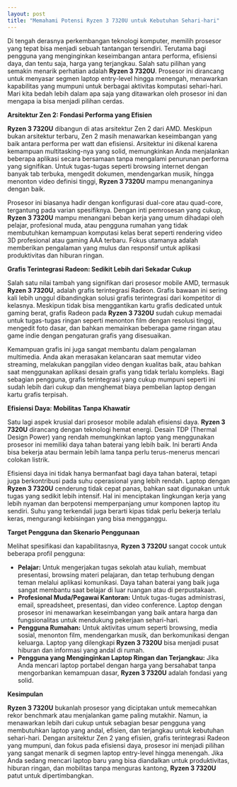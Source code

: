 ```yaml
---
layout: post
title: "Memahami Potensi Ryzen 3 7320U untuk Kebutuhan Sehari-hari"
---
```


Di tengah derasnya perkembangan teknologi komputer, memilih prosesor yang tepat bisa menjadi sebuah tantangan tersendiri. Terutama bagi pengguna yang menginginkan keseimbangan antara performa, efisiensi daya, dan tentu saja, harga yang terjangkau. Salah satu pilihan yang semakin menarik perhatian adalah **Ryzen 3 7320U**. Prosesor ini dirancang untuk menyasar segmen laptop entry-level hingga menengah, menawarkan kapabilitas yang mumpuni untuk berbagai aktivitas komputasi sehari-hari. Mari kita bedah lebih dalam apa saja yang ditawarkan oleh prosesor ini dan mengapa ia bisa menjadi pilihan cerdas.

**Arsitektur Zen 2: Fondasi Performa yang Efisien**

**Ryzen 3 7320U** dibangun di atas arsitektur Zen 2 dari AMD. Meskipun bukan arsitektur terbaru, Zen 2 masih menawarkan keseimbangan yang baik antara performa per watt dan efisiensi. Arsitektur ini dikenal karena kemampuan multitasking-nya yang solid, memungkinkan Anda menjalankan beberapa aplikasi secara bersamaan tanpa mengalami penurunan performa yang signifikan. Untuk tugas-tugas seperti browsing internet dengan banyak tab terbuka, mengedit dokumen, mendengarkan musik, hingga menonton video definisi tinggi, **Ryzen 3 7320U** mampu menanganinya dengan baik.

Prosesor ini biasanya hadir dengan konfigurasi dual-core atau quad-core, tergantung pada varian spesifiknya. Dengan inti pemrosesan yang cukup, **Ryzen 3 7320U** mampu menangani beban kerja yang umum dihadapi oleh pelajar, profesional muda, atau pengguna rumahan yang tidak membutuhkan kemampuan komputasi kelas berat seperti rendering video 3D profesional atau gaming AAA terbaru. Fokus utamanya adalah memberikan pengalaman yang mulus dan responsif untuk aplikasi produktivitas dan hiburan ringan.

**Grafis Terintegrasi Radeon: Sedikit Lebih dari Sekadar Cukup**

Salah satu nilai tambah yang signifikan dari prosesor mobile AMD, termasuk **Ryzen 3 7320U**, adalah grafis terintegrasi Radeon. Grafis bawaan ini sering kali lebih unggul dibandingkan solusi grafis terintegrasi dari kompetitor di kelasnya. Meskipun tidak bisa menggantikan kartu grafis dedicated untuk gaming berat, grafis Radeon pada **Ryzen 3 7320U** sudah cukup memadai untuk tugas-tugas ringan seperti menonton film dengan resolusi tinggi, mengedit foto dasar, dan bahkan memainkan beberapa game ringan atau game indie dengan pengaturan grafis yang disesuaikan.

Kemampuan grafis ini juga sangat membantu dalam pengalaman multimedia. Anda akan merasakan kelancaran saat memutar video streaming, melakukan panggilan video dengan kualitas baik, atau bahkan saat menggunakan aplikasi desain grafis yang tidak terlalu kompleks. Bagi sebagian pengguna, grafis terintegrasi yang cukup mumpuni seperti ini sudah lebih dari cukup dan menghemat biaya pembelian laptop dengan kartu grafis terpisah.

**Efisiensi Daya: Mobilitas Tanpa Khawatir**

Satu lagi aspek krusial dari prosesor mobile adalah efisiensi daya. **Ryzen 3 7320U** dirancang dengan teknologi hemat energi. Desain TDP (Thermal Design Power) yang rendah memungkinkan laptop yang menggunakan prosesor ini memiliki daya tahan baterai yang lebih baik. Ini berarti Anda bisa bekerja atau bermain lebih lama tanpa perlu terus-menerus mencari colokan listrik.

Efisiensi daya ini tidak hanya bermanfaat bagi daya tahan baterai, tetapi juga berkontribusi pada suhu operasional yang lebih rendah. Laptop dengan **Ryzen 3 7320U** cenderung tidak cepat panas, bahkan saat digunakan untuk tugas yang sedikit lebih intensif. Hal ini menciptakan lingkungan kerja yang lebih nyaman dan berpotensi memperpanjang umur komponen laptop itu sendiri. Suhu yang terkendali juga berarti kipas tidak perlu bekerja terlalu keras, mengurangi kebisingan yang bisa mengganggu.

**Target Pengguna dan Skenario Penggunaan**

Melihat spesifikasi dan kapabilitasnya, **Ryzen 3 7320U** sangat cocok untuk beberapa profil pengguna:

*   **Pelajar:** Untuk mengerjakan tugas sekolah atau kuliah, membuat presentasi, browsing materi pelajaran, dan tetap terhubung dengan teman melalui aplikasi komunikasi. Daya tahan baterai yang baik juga sangat membantu saat belajar di luar ruangan atau di perpustakaan.
*   **Profesional Muda/Pegawai Kantoran:** Untuk tugas-tugas administrasi, email, spreadsheet, presentasi, dan video conference. Laptop dengan prosesor ini menawarkan keseimbangan yang baik antara harga dan fungsionalitas untuk mendukung pekerjaan sehari-hari.
*   **Pengguna Rumahan:** Untuk aktivitas umum seperti browsing, media sosial, menonton film, mendengarkan musik, dan berkomunikasi dengan keluarga. Laptop yang dilengkapi **Ryzen 3 7320U** bisa menjadi pusat hiburan dan informasi yang andal di rumah.
*   **Pengguna yang Menginginkan Laptop Ringan dan Terjangkau:** Jika Anda mencari laptop portabel dengan harga yang bersahabat tanpa mengorbankan kemampuan dasar, **Ryzen 3 7320U** adalah fondasi yang solid.

**Kesimpulan**

**Ryzen 3 7320U** bukanlah prosesor yang diciptakan untuk memecahkan rekor benchmark atau menjalankan game paling mutakhir. Namun, ia menawarkan lebih dari cukup untuk sebagian besar pengguna yang membutuhkan laptop yang andal, efisien, dan terjangkau untuk kebutuhan sehari-hari. Dengan arsitektur Zen 2 yang efisien, grafis terintegrasi Radeon yang mumpuni, dan fokus pada efisiensi daya, prosesor ini menjadi pilihan yang sangat menarik di segmen laptop entry-level hingga menengah. Jika Anda sedang mencari laptop baru yang bisa diandalkan untuk produktivitas, hiburan ringan, dan mobilitas tanpa menguras kantong, **Ryzen 3 7320U** patut untuk dipertimbangkan.
